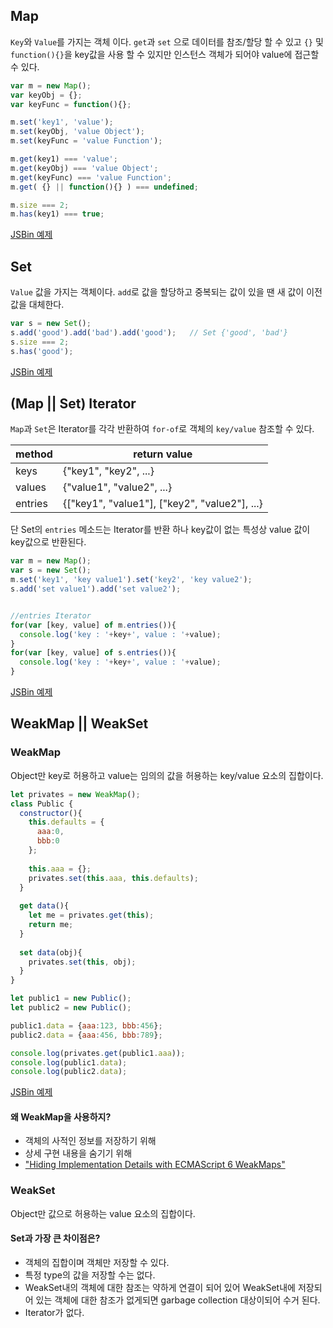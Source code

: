 ## Map

`Key`와 `Value`를 가지는 객체 이다. `get`과 `set` 으로 데이터를 참조/할당 할 수 있고 `{}` 및 `function(){}`을 key값을 사용 할 수 있지만 인스턴스 객체가 되어야 value에 접근할 수 있다.

```javascript
var m = new Map(); 
var keyObj = {};
var keyFunc = function(){};

m.set('key1', 'value');
m.set(keyObj, 'value Object');
m.set(keyFunc = 'value Function');

m.get(key1) === 'value';
m.get(keyObj) === 'value Object';
m.get(keyFunc) === 'value Function';
m.get( {} || function(){} ) === undefined;

m.size === 2;
m.has(key1) === true;
```
[JSBin 예제](http://jsbin.com/ronewamuko/edit?js,console)

## Set

`Value` 값을 가지는 객체이다. `add`로 값을 할당하고 중복되는 값이 있을 땐 새 값이 이전 값을 대체한다.

```javascript
var s = new Set();
s.add('good').add('bad').add('good');   // Set {'good', 'bad'}
s.size === 2;
s.has('good');
```
[JSBin 예제](http://jsbin.com/nahetelacu/edit?js,console)



## (Map || Set) Iterator

`Map`과 `Set`은 Iterator를 각각 반환하여 `for-of`로 객체의 `key/value` 참조할 수 있다.

|  method  |         return value        |
|----------|-----------------------------|
|   keys   | {"key1", "key2", ...} |
|  values  | {"value1", "value2", ...} |
|  entries | {["key1", "value1"], ["key2", "value2"], ...} |
단 Set의 `entries` 메소드는 Iterator를 반환 하나 key값이 없는 특성상 value 값이 key값으로 반환된다.

```javascript
var m = new Map();
var s = new Set();
m.set('key1', 'key value1').set('key2', 'key value2');
s.add('set value1').add('set value2');


//entries Iterator
for(var [key, value] of m.entries()){
  console.log('key : '+key+', value : '+value);
}
for(var [key, value] of s.entries()){
  console.log('key : '+key+', value : '+value);
}

```
[JSBin 예제](http://jsbin.com/wekaxaqipu/edit?js,console)


## WeakMap || WeakSet

### WeakMap

Object만 key로 허용하고 value는 임의의 값을 허용하는 key/value 요소의 집합이다.

```javascript
let privates = new WeakMap();
class Public {
  constructor(){
    this.defaults = {
      aaa:0,
      bbb:0
    };
    
    this.aaa = {};
    privates.set(this.aaa, this.defaults);
  }
  
  get data(){
    let me = privates.get(this);
    return me;
  }
  
  set data(obj){
    privates.set(this, obj);
  }
}

let public1 = new Public();
let public2 = new Public();

public1.data = {aaa:123, bbb:456};
public2.data = {aaa:456, bbb:789};

console.log(privates.get(public1.aaa));
console.log(public1.data);
console.log(public2.data);
```
[JSBin 예제](http://jsbin.com/gimatejile/edit?js,console)


#### 왜 WeakMap을 사용하지? 

- 객체의 사적인 정보를 저장하기 위해
- 상세 구현 내용을 숨기기 위해 
- ["Hiding Implementation Details with ECMAScript 6 WeakMaps"](http://fitzgeraldnick.com/weblog/53/)


### WeakSet

Object만 값으로 허용하는 value 요소의 집합이다.

#### Set과 가장 큰 차이점은?
- 객체의 집합이며 객체만 저장할 수 있다. 
- 특정 type의 값을 저장할 수는 없다.
- WeakSet내의 객체에 대한 참조는 약하게 연결이 되어 있어 WeakSet내에 저장되어 있는 객체에 대한 참조가 없게되면 garbage collection 대상이되어 수거 된다.
- Iterator가 없다.
